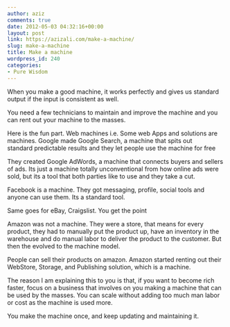```yaml
---
author: aziz
comments: true
date: 2012-05-03 04:32:16+00:00
layout: post
link: https://azizali.com/make-a-machine/
slug: make-a-machine
title: Make a machine
wordpress_id: 240
categories:
- Pure Wisdom
---
```


When you make a good machine, it works perfectly and gives us standard output if the input is consistent as well.

You need a few technicians to maintain and improve the machine and you can rent out your machine to the masses.

Here is the fun part. Web machines i.e. Some web Apps and solutions are machines. Google made Google Search, a machine that spits out standard predictable results and they let people use the machine for free

They created Google AdWords, a machine that connects buyers and sellers of ads. Its just a machine totally unconventional from how online ads were sold, but its a tool that both parties like to use and they take a cut.

Facebook is a machine. They got messaging, profile, social tools and anyone can use them. Its a standard tool.

Same goes for eBay, Craigslist. You get the point

Amazon was not a machine. They were a store, that means for every product, they had to manually put the product up, have an inventory in the warehouse and do manual labor to deliver the product to the customer. But then the evolved to the machine model.

People can sell their products on amazon. Amazon started renting out their WebStore, Storage, and Publishing solution, which is a machine.

The reason I am explaining this to you is that, if you want to become rich faster, focus on a business that involves on you making a machine that can be used by the masses. You can scale without adding too much man labor or cost as the machine is used more.

You make the machine once, and keep updating and maintaining it.
